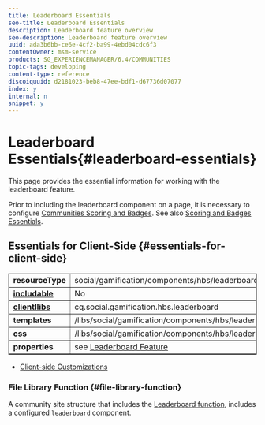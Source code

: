 ```yaml
---
title: Leaderboard Essentials
seo-title: Leaderboard Essentials
description: Leaderboard feature overview
seo-description: Leaderboard feature overview
uuid: ada3b6bb-ce6e-4cf2-ba99-4ebd04cdc6f3
contentOwner: msm-service
products: SG_EXPERIENCEMANAGER/6.4/COMMUNITIES
topic-tags: developing
content-type: reference
discoiquuid: d2181023-beb8-47ee-bdf1-d67736d07077
index: y
internal: n
snippet: y
---
```


# Leaderboard Essentials{#leaderboard-essentials}

This page provides the essential information for working with the leaderboard feature.

Prior to including the leaderboard component on a page, it is necessary to configure [Communities Scoring and Badges](../../communities/using/implementing-scoring.md). See also [Scoring and Badges Essentials](../../communities/using/configure-scoring.md).

## Essentials for Client-Side {#essentials-for-client-side}

<table border="1" cellpadding="4" cellspacing="4" width="100%"> 
 <tbody>
  <tr>
   <td> <strong>resourceType</strong></td> 
   <td>social/gamification/components/hbs/leaderboard</td> 
  </tr>
  <tr>
   <td> <a href="../../communities/using/scf.md#add-or-include-a-communities-component"><strong>includable</strong></a></td> 
   <td>No</td> 
  </tr>
  <tr>
   <td> <a href="../../communities/using/clientlibs.md"><strong>clientllibs</strong></a></td> 
   <td>cq.social.gamification.hbs.leaderboard</td> 
  </tr>
  <tr>
   <td> <strong>templates</strong></td> 
   <td> /libs/social/gamification/components/hbs/leaderboard/leaderboard.hbs<br /> </td> 
  </tr>
  <tr>
   <td> <strong>css</strong></td> 
   <td> /libs/social/gamification/components/hbs/leaderboard/clientlibs/leaderboard.css</td> 
  </tr>
  <tr>
   <td><strong> properties</strong></td> 
   <td>see <a href="../../communities/using/enabling-leaderboard.md">Leaderboard Feature</a></td> 
  </tr>
 </tbody>
</table>

* [Client-side Customizations](../../communities/using/client-customize.md)

### File Library Function {#file-library-function}

A community site structure that includes the [Leaderboard function](../../communities/using/functions.md#leaderboard-function), includes a configured `leaderboard` component.
